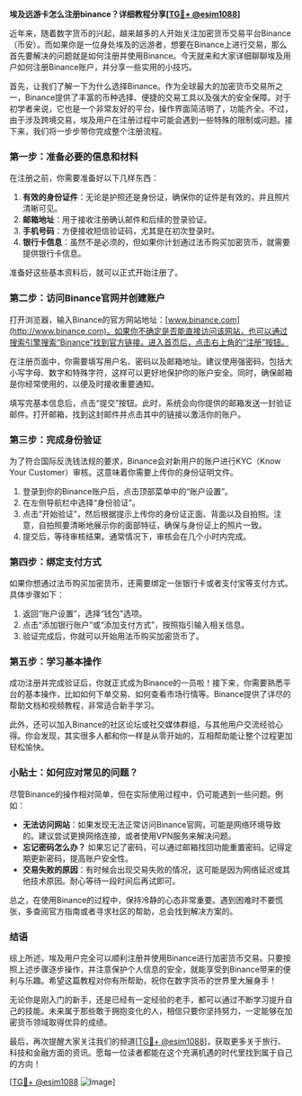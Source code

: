 **埃及远游卡怎么注册binance？详细教程分享[[TG💪+ @esim1088](https://t.me/s/esim1088)]**

近年来，随着数字货币的兴起，越来越多的人开始关注加密货币交易平台Binance（币安）。而如果你是一位身处埃及的远游者，想要在Binance上进行交易，那么首先要解决的问题就是如何注册并使用Binance。今天就来和大家详细聊聊埃及用户如何注册Binance账户，并分享一些实用的小技巧。

首先，让我们了解一下为什么选择Binance。作为全球最大的加密货币交易所之一，Binance提供了丰富的币种选择、便捷的交易工具以及强大的安全保障。对于初学者来说，它也是一个非常友好的平台，操作界面简洁明了，功能齐全。不过，由于涉及跨境交易，埃及用户在注册过程中可能会遇到一些特殊的限制或问题。接下来，我们将一步步带你完成整个注册流程。

### 第一步：准备必要的信息和材料

在注册之前，你需要准备好以下几样东西：

1. **有效的身份证件**：无论是护照还是身份证，确保你的证件是有效的，并且照片清晰可见。
2. **邮箱地址**：用于接收注册确认邮件和后续的登录验证。
3. **手机号码**：方便接收短信验证码，尤其是在初次登录时。
4. **银行卡信息**：虽然不是必须的，但如果你计划通过法币购买加密货币，就需要提供银行卡信息。

准备好这些基本资料后，就可以正式开始注册了。

### 第二步：访问Binance官网并创建账户

打开浏览器，输入Binance的官方网站地址：[www.binance.com](http://www.binance.com)。如果你不确定是否能直接访问该网站，也可以通过搜索引擎搜索“Binance”找到官方链接。进入首页后，点击右上角的“注册”按钮。

在注册页面中，你需要填写用户名、密码以及邮箱地址。建议使用强密码，包括大小写字母、数字和特殊字符，这样可以更好地保护你的账户安全。同时，确保邮箱是你经常使用的，以便及时接收重要通知。

填写完基本信息后，点击“提交”按钮。此时，系统会向你提供的邮箱发送一封验证邮件。打开邮箱，找到这封邮件并点击其中的链接以激活你的账户。

### 第三步：完成身份验证

为了符合国际反洗钱法规的要求，Binance会对新用户的账户进行KYC（Know Your Customer）审核。这意味着你需要上传你的身份证明文件。

1. 登录到你的Binance账户后，点击顶部菜单中的“账户设置”。
2. 在左侧导航栏中选择“身份验证”。
3. 点击“开始验证”，然后根据提示上传你的身份证正面、背面以及自拍照。注意，自拍照要清晰地展示你的面部特征，确保与身份证上的照片一致。
4. 提交后，等待审核结果。通常情况下，审核会在几个小时内完成。

### 第四步：绑定支付方式

如果你想通过法币购买加密货币，还需要绑定一张银行卡或者支付宝等支付方式。具体步骤如下：

1. 返回“账户设置”，选择“钱包”选项。
2. 点击“添加银行账户”或“添加支付方式”，按照指引输入相关信息。
3. 验证完成后，你就可以开始用法币购买加密货币了。

### 第五步：学习基本操作

成功注册并完成验证后，你就正式成为Binance的一员啦！接下来，你需要熟悉平台的基本操作，比如如何下单交易、如何查看市场行情等。Binance提供了详尽的帮助文档和视频教程，非常适合新手学习。

此外，还可以加入Binance的社区论坛或社交媒体群组，与其他用户交流经验心得。你会发现，其实很多人都和你一样是从零开始的，互相帮助能让整个过程更加轻松愉快。

### 小贴士：如何应对常见的问题？

尽管Binance的操作相对简单，但在实际使用过程中，仍可能遇到一些问题。例如：

- **无法访问网站**：如果发现无法正常访问Binance官网，可能是网络环境导致的。建议尝试更换网络连接，或者使用VPN服务来解决问题。
- **忘记密码怎么办？** 如果忘记了密码，可以通过邮箱找回功能重置密码。记得定期更新密码，提高账户安全性。
- **交易失败的原因**：有时候会出现交易失败的情况，这可能是因为网络延迟或其他技术原因。耐心等待一段时间后再试即可。

总之，在使用Binance的过程中，保持冷静的心态非常重要。遇到困难时不要慌张，多查阅官方指南或者寻求社区的帮助，总会找到解决方案的。

### 结语

综上所述，埃及用户完全可以顺利注册并使用Binance进行加密货币交易。只要按照上述步骤逐步操作，并注意保护个人信息的安全，就能享受到Binance带来的便利与乐趣。希望这篇教程对你有所帮助，祝你在数字货币的世界里大展身手！

无论你是刚入门的新手，还是已经有一定经验的老手，都可以通过不断学习提升自己的技能。未来属于那些敢于拥抱变化的人，相信只要你坚持努力，一定能够在加密货币领域取得优异的成绩。

最后，再次提醒大家关注我们的频道[[TG💪+ @esim1088](https://t.me/s/esim1088)]，获取更多关于旅行、科技和金融方面的资讯。愿每一位读者都能在这个充满机遇的时代里找到属于自己的方向！

[[TG💪+ @esim1088](https://t.me/s/esim1088) ![Image](https://i.postimg.cc/4NQfJmqS/Snipaste-2025-05-13-00-14-12.png)]